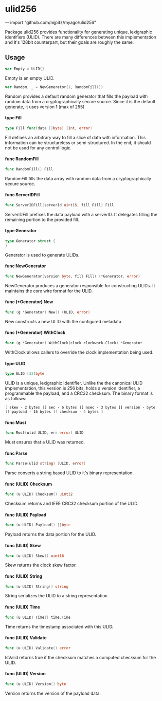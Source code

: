 # ulid256
--
    import "github.com/mjpitz/myago/ulid256"

Package ulid256 provides functionality for generating unique, lexigraphic
identifiers (ULID). There are many differences between this implementation and
it's 128bit counterpart, but their goals are roughly the same.

## Usage

```go
var Empty = ULID{}
```
Empty is an empty ULID.

```go
var Random, _ = NewGenerator(1, RandomFill())
```
Random provides a default random generator that fills the payload with random
data from a cryptographically secure source. Since it is the default generate,
it uses version 1 (max of 255)

#### type Fill

```go
type Fill func(data []byte) (int, error)
```

Fill defines an arbitrary way to fill a slice of data with information. This
information can be structureless or semi-structured. In the end, it should not
be used for any control logic.

#### func  RandomFill

```go
func RandomFill() Fill
```
RandomFill fills the data array with random data from a cryptographically secure
source.

#### func  ServerIDFill

```go
func ServerIDFill(serverId uint16, fill Fill) Fill
```
ServerIDFill prefixes the data payload with a serverID. It delegates filling the
remaining portion to the provided fill.

#### type Generator

```go
type Generator struct {
}
```

Generator is used to generate ULIDs.

#### func  NewGenerator

```go
func NewGenerator(version byte, fill Fill) (*Generator, error)
```
NewGenerator produces a generator responsible for constructing ULIDs. It
maintains the core wire format for the ULID.

#### func (*Generator) New

```go
func (g *Generator) New() (ULID, error)
```
New constructs a new ULID with the configured metadata.

#### func (*Generator) WithClock

```go
func (g *Generator) WithClock(clock clockwork.Clock) *Generator
```
WithClock allows callers to override the clock implementation being used.

#### type ULID

```go
type ULID [32]byte
```

ULID is a unique, lexigraphic identifier. Unlike the the canonical ULID
implementation, this version is 256 bits, holds a version identifier, a
programmable the payload, and a CRC32 checksum. The binary format is as follows:

`[ skew - 2 bytes ][ sec - 6 bytes ][ nsec - 3 bytes ][ version - byte ][
payload - 16 bytes ][ checksum - 4 bytes ]`

#### func  Must

```go
func Must(ulid ULID, err error) ULID
```
Must ensures that a ULID was returned.

#### func  Parse

```go
func Parse(ulid string) (ULID, error)
```
Parse converts a string based ULID to it's binary representation.

#### func (ULID) Checksum

```go
func (u ULID) Checksum() uint32
```
Checksum returns and IEEE CRC32 checksum portion of the ULID.

#### func (ULID) Payload

```go
func (u ULID) Payload() []byte
```
Payload returns the data portion for the ULID.

#### func (ULID) Skew

```go
func (u ULID) Skew() uint16
```
Skew returns the clock skew factor.

#### func (ULID) String

```go
func (u ULID) String() string
```
String serializes the ULID to a string representation.

#### func (ULID) Time

```go
func (u ULID) Time() time.Time
```
Time returns the timestamp associated with this ULID.

#### func (ULID) Validate

```go
func (u ULID) Validate() error
```
IsValid returns true if the checksum matches a computed checksum for the ULID.

#### func (ULID) Version

```go
func (u ULID) Version() byte
```
Version returns the version of the payload data.
